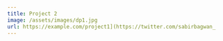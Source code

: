 ```yaml
---
title: Project 2
image: /assets/images/dp1.jpg
url: https://example.com/project1](https://twitter.com/sabirbagwan_
---
```

